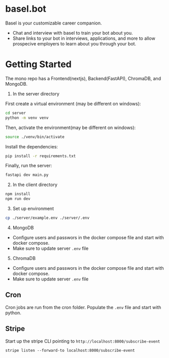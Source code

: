 # basel.bot

Basel is your customizable career companion. 

- Chat and interview with basel to train your bot about you.
- Share links to your bot in interviews, applications, and more to allow prospecive employers to learn about you through your bot.

# Getting Started

The mono repo has a Frontend(nextjs), Backend(FastAPI), ChromaDB, and MongoDB.

1. In the server directory

First create a virtual environment (may be different on windows):

```bash
cd server
python -m venv venv
```

Then, activate the environment(may be different on windows):

```bash
source ./venv/bin/activate
```

Install the dependencies:

```bash
pip install -r requirements.txt
```

Finally, run the server:

```bash
fastapi dev main.py
```

2. In the client directory

```bash
npm install
npm run dev
```

3. Set up environment

```bash
cp ./server/example.env ./server/.env
```

4. MongoDB

- Configure users and passwors in the docker compose file and start with docker compose.
- Make sure to update server `.env` file

5. ChromaDB

- Configure users and passwors in the docker compose file and start with docker compose.
- Make sure to update server `.env` file


## Cron

Cron jobs are run from the cron folder. Populate the `.env` file and start with python.

## Stripe

Start up the stripe CLI pointing to `http://localhost:8000/subscribe-event`

```
stripe listen --forward-to localhost:8000/subscribe-event
```
